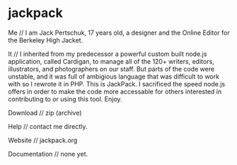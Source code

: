 jackpack
========

Me // I am Jack Pertschuk, 17 years old, a designer and the Online Editor for the Berkeley High Jacket.

It // I inherited from my predecessor a powerful custom built node.js application, called Cardigan, to manage all of the 120+ writers, editors, illustrators, and photographers on our staff. But parts of the code were unstable, and it was full of ambigious language that was difficult to work with so I rewrote it in PHP. This is JackPack.
I sacrificed the speed node.js offers in order to make the code more accessable for others interested in contributing to or using this tool. Enjoy.

Download // zip (archive)

Help // contact me directly.

Website // jackpack.org

Documentation // none yet.
